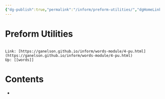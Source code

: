 ```yaml
---
{"dg-publish":true,"permalink":"/inform/preform-utilities/","dgHomeLink":true,"dgPassFrontmatter":false}
---
```


# Preform Utilities
```ad-info

Link: [https://ganelson.github.io/inform/words-module/4-pu.html](https://ganelson.github.io/inform/words-module/4-pu.html)
Up: [[words]]
```

# Contents
- 